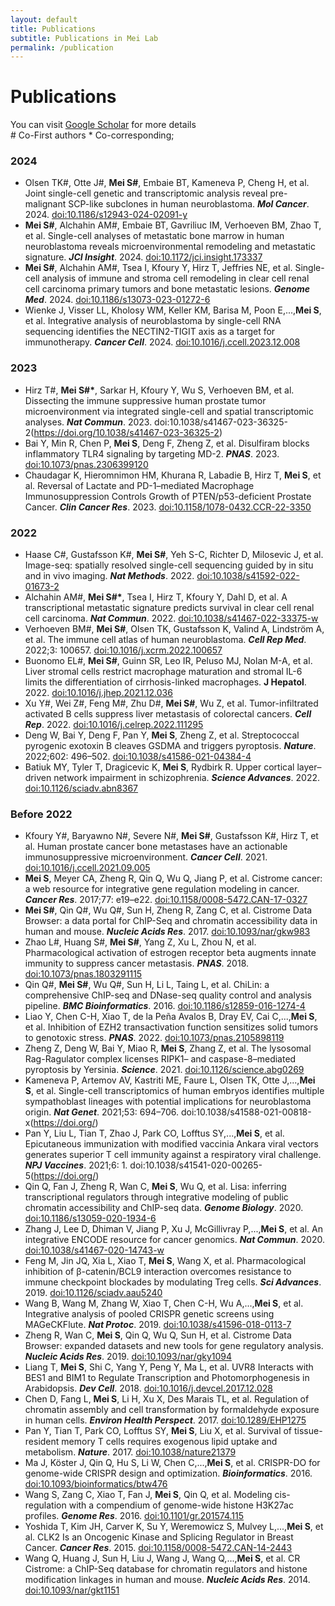 ```yaml
---
layout: default
title: Publications
subtitle: Publications in Mei Lab
permalink: /publication
---
```


# Publications

You can visit [Google Scholar](https://scholar.google.com/citations?user=MntNsM8AAAAJ&hl=en) for more details<br>
\# Co-First authors * Co-corresponding;

### 2024

- Olsen TK#, Otte J#, **Mei S#**, Embaie BT, Kameneva P, Cheng H, et al. Joint single-cell genetic and transcriptomic analysis reveal pre-malignant SCP-like subclones in human neuroblastoma. **_Mol Cancer_**. 2024.
  [doi:10.1186/s12943-024-02091-y](https://doi.org/10.1186/s12943-024-02091-y)
- **Mei S#**, Alchahin AM#, Embaie BT, Gavriliuc IM, Verhoeven BM, Zhao T, et al. Single-cell analyses of metastatic bone marrow in human neuroblastoma reveals microenvironmental remodeling and metastatic signature. **_JCI Insight_**. 2024.
  [doi:10.1172/jci.insight.173337](https://doi.org/10.1172/jci.insight.173337)
- **Mei S#**, Alchahin AM#, Tsea I, Kfoury Y, Hirz T, Jeffries NE, et al. Single-cell analysis of immune and stroma cell remodeling in clear cell renal cell carcinoma primary tumors and bone metastatic lesions. **_Genome Med_**. 2024.
  [doi:10.1186/s13073-023-01272-6](https://doi.org/10.1186/s13073-023-01272-6)
- Wienke J, Visser LL, Kholosy WM, Keller KM, Barisa M, Poon E,...,**Mei S**, et al. Integrative analysis of neuroblastoma by single-cell RNA sequencing identifies the NECTIN2-TIGIT axis as a target for immunotherapy. **_Cancer Cell_**. 2024.
  [doi:10.1016/j.ccell.2023.12.008](https://doi.org/10.1016/j.ccell.2023.12.008)

### 2023
  
- Hirz T#, **Mei S#\***, Sarkar H, Kfoury Y, Wu S, Verhoeven BM, et al. Dissecting the immune suppressive human prostate tumor microenvironment via integrated single-cell and spatial transcriptomic analyses. **_Nat Commun_**. 2023. doi:10.1038/s41467-023-36325-2(https://doi.org/10.1038/s41467-023-36325-2)
- Bai Y, Min R, Chen P, **Mei S**, Deng F, Zheng Z, et al. Disulfiram blocks inflammatory TLR4 signaling by targeting MD-2. **_PNAS_**. 2023. [doi:10.1073/pnas.2306399120](https://doi.org/10.1073/pnas.2306399120)
- Chaudagar K, Hieromnimon HM, Khurana R, Labadie B, Hirz T, **Mei S**, et al. Reversal of Lactate and PD-1–mediated Macrophage Immunosuppression Controls Growth of PTEN/p53-deficient Prostate Cancer. **_Clin Cancer Res_**. 2023. [doi:10.1158/1078-0432.CCR-22-3350](https://doi.org/10.1158/1078-0432.CCR-22-3350)

### 2022

- Haase C#, Gustafsson K#, **Mei S#**, Yeh S-C, Richter D, Milosevic J, et al. Image-seq: spatially resolved single-cell sequencing guided by in situ and in vivo imaging. **_Nat Methods_**. 2022. [doi:10.1038/s41592-022-01673-2](https://doi.org/10.1038/s41592-022-01673-2)
- Alchahin AM#, **Mei S#\***, Tsea I, Hirz T, Kfoury Y, Dahl D, et al. A transcriptional metastatic signature predicts survival in clear cell renal cell carcinoma. **_Nat Commun_**. 2022. [doi:10.1038/s41467-022-33375-w](https://doi.org/10.1038/s41467-022-33375-w)
- Verhoeven BM#, **Mei S#**, Olsen TK, Gustafsson K, Valind A, Lindström A, et al. The immune cell atlas of human neuroblastoma. **_Cell Rep Med_**. 2022;3: 100657. [doi:10.1016/j.xcrm.2022.100657](https://doi.org/10.1016/j.xcrm.2022.100657)
- Buonomo EL#, **Mei S#**, Guinn SR, Leo IR, Peluso MJ, Nolan M-A, et al. Liver stromal cells restrict macrophage maturation and stromal IL-6 limits the differentiation of cirrhosis-linked macrophages. **J Hepatol**. 2022. [doi:10.1016/j.jhep.2021.12.036](https://doi.org/10.1016/j.jhep.2021.12.036)
- Xu Y#, Wei Z#, Feng M#, Zhu D#, **Mei S#**, Wu Z, et al. Tumor-infiltrated activated B cells suppress liver metastasis of colorectal cancers. **_Cell Rep_**. 2022. [doi:10.1016/j.celrep.2022.111295](https://doi.org/10.1016/j.celrep.2022.111295)
- Deng W, Bai Y, Deng F, Pan Y, **Mei S**, Zheng Z, et al. Streptococcal pyrogenic exotoxin B cleaves GSDMA and triggers pyroptosis. **_Nature_**. 2022;602: 496–502. [doi:10.1038/s41586-021-04384-4](https://doi.org/10.1038/s41586-021-04384-4)
- Batiuk MY, Tyler T, Dragicevic K, **Mei S**, Rydbirk R. Upper cortical layer–driven network impairment in schizophrenia. **_Science Advances_**. 2022. [doi:10.1126/sciadv.abn8367](https://doi.org/10.1126/sciadv.abn8367) 

### Before 2022
- Kfoury Y#, Baryawno N#, Severe N#, **Mei S#**, Gustafsson K#, Hirz T, et al. Human prostate cancer bone metastases have an actionable immunosuppressive microenvironment. **_Cancer Cell_**. 2021. [doi:10.1016/j.ccell.2021.09.005](https://doi.org/10.1016/j.ccell.2021.09.005) 
- **Mei S**, Meyer CA, Zheng R, Qin Q, Wu Q, Jiang P, et al. Cistrome cancer: a web resource for integrative gene regulation modeling in cancer. **_Cancer Res_**. 2017;77: e19–e22. [doi:10.1158/0008-5472.CAN-17-0327](https://doi.org/10.1158/0008-5472.CAN-17-0327)
- **Mei S#**, Qin Q#, Wu Q#, Sun H, Zheng R, Zang C, et al. Cistrome Data Browser: a data portal for ChIP-Seq and chromatin accessibility data in human and mouse. **_Nucleic Acids Res_**. 2017. [doi:10.1093/nar/gkw983](https://doi.org/10.1093/nar/gkw983)
- Zhao L#, Huang S#, **Mei S#**, Yang Z, Xu L, Zhou N, et al. Pharmacological activation of estrogen receptor beta augments innate immunity to suppress cancer metastasis. **_PNAS_**. 2018. [doi:10.1073/pnas.1803291115](https://doi.org/10.1073/pnas.1803291115)
- Qin Q#, **Mei S#**, Wu Q#, Sun H, Li L, Taing L, et al. ChiLin: a comprehensive ChIP-seq and DNase-seq quality control and analysis pipeline. **_BMC Bioinformatics_**. 2016. [doi:10.1186/s12859-016-1274-4](https://doi.org/10.1186/s12859-016-1274-4)
- Liao Y, Chen C-H, Xiao T, de la Peña Avalos B, Dray EV, Cai C,...,**Mei S**, et al. Inhibition of EZH2 transactivation function sensitizes solid tumors to genotoxic stress. **_PNAS_**. 2022. [doi:10.1073/pnas.2105898119](https://doi.org/10.1073/pnas.2105898119)
- Zheng Z, Deng W, Bai Y, Miao R, **Mei S**, Zhang Z, et al. The lysosomal Rag-Ragulator complex licenses RIPK1– and caspase-8–mediated pyroptosis by Yersinia. **_Science_**. 2021. [doi:10.1126/science.abg0269](https://doi.org/) 
- Kameneva P, Artemov AV, Kastriti ME, Faure L, Olsen TK, Otte J,...,**Mei S**, et al. Single-cell transcriptomics of human embryos identifies multiple sympathoblast lineages with potential implications for neuroblastoma origin. **_Nat Genet_**. 2021;53: 694–706. doi:10.1038/s41588-021-00818-x(https://doi.org/) 
- Pan Y, Liu L, Tian T, Zhao J, Park CO, Lofftus SY,...,**Mei S**, et al. Epicutaneous immunization with modified vaccinia Ankara viral vectors generates superior T cell immunity against a respiratory viral challenge. **_NPJ Vaccines_**. 2021;6: 1. doi:10.1038/s41541-020-00265-5(https://doi.org/) 
- Qin Q, Fan J, Zheng R, Wan C, **Mei S**, Wu Q, et al. Lisa: inferring transcriptional regulators through integrative modeling of public chromatin accessibility and ChIP-seq data. **_Genome Biology_**. 2020. [doi:10.1186/s13059-020-1934-6](https://doi.org/10.1186/s13059-020-1934-6) 
- Zhang J, Lee D, Dhiman V, Jiang P, Xu J, McGillivray P,...,**Mei S**, et al. An integrative ENCODE resource for cancer genomics. **_Nat Commun_**. 2020. [doi:10.1038/s41467-020-14743-w](https://doi.org/10.1038/s41467-020-14743-w) 
- Feng M, Jin JQ, Xia L, Xiao T, **Mei S**, Wang X, et al. Pharmacological inhibition of β-catenin/BCL9 interaction overcomes resistance to immune checkpoint blockades by modulating Treg cells. **_Sci Advances_**. 2019. [doi:10.1126/sciadv.aau5240](https://doi.org/10.1126/sciadv.aau5240) 
- Wang B, Wang M, Zhang W, Xiao T, Chen C-H, Wu A,...,**Mei S**, et al. Integrative analysis of pooled CRISPR genetic screens using MAGeCKFlute. **_Nat Protoc_**. 2019. [doi:10.1038/s41596-018-0113-7](https://doi.org/10.1038/s41596-018-0113-7) 
- Zheng R, Wan C, **Mei S**, Qin Q, Wu Q, Sun H, et al. Cistrome Data Browser: expanded datasets and new tools for gene regulatory analysis. **_Nucleic Acids Res_**. 2019. [doi:10.1093/nar/gky1094](https://doi.org/10.1093/nar/gky1094) 
- Liang T, **Mei S**, Shi C, Yang Y, Peng Y, Ma L, et al. UVR8 Interacts with BES1 and BIM1 to Regulate Transcription and Photomorphogenesis in Arabidopsis. **_Dev Cell_**. 2018. [doi:10.1016/j.devcel.2017.12.028](https://doi.org/10.1016/j.devcel.2017.12.028) 
- Chen D, Fang L, **Mei S**, Li H, Xu X, Des Marais TL, et al. Regulation of chromatin assembly and cell transformation by formaldehyde exposure in human cells. **_Environ Health Perspect_**. 2017. [doi:10.1289/EHP1275](https://doi.org/10.1289/EHP1275) 
- Pan Y, Tian T, Park CO, Lofftus SY, **Mei S**, Liu X, et al. Survival of tissue-resident memory T cells requires exogenous lipid uptake and metabolism. **_Nature_**. 2017. [doi:10.1038/nature21379](https://doi.org/10.1038/nature21379) 
- Ma J, Köster J, Qin Q, Hu S, Li W, Chen C,...,**Mei S**, et al. CRISPR-DO for genome-wide CRISPR design and optimization. **_Bioinformatics_**. 2016. [doi:10.1093/bioinformatics/btw476](https://doi.org/10.1093/bioinformatics/btw476) 
- Wang S, Zang C, Xiao T, Fan J, **Mei S**, Qin Q, et al. Modeling cis-regulation with a compendium of genome-wide histone H3K27ac profiles. **_Genome Res_**. 2016. [doi:10.1101/gr.201574.115](https://doi.org/10.1101/gr.201574.115) 
- Yoshida T, Kim JH, Carver K, Su Y, Weremowicz S, Mulvey L,...,**Mei S**, et al. CLK2 Is an Oncogenic Kinase and Splicing Regulator in Breast Cancer. **_Cancer Res_**. 2015. [doi:10.1158/0008-5472.CAN-14-2443](https://doi.org/10.1158/0008-5472.CAN-14-2443) 
- Wang Q, Huang J, Sun H, Liu J, Wang J, Wang Q,...,**Mei S**, et al. CR Cistrome: a ChIP-Seq database for chromatin regulators and histone modification linkages in human and mouse. **_Nucleic Acids Res_**. 2014. [doi:10.1093/nar/gkt1151](https://doi.org/10.1093/nar/gkt1151) 





